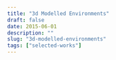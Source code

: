 ```yaml
---
title: "3d Modelled Environments"
draft: false
date: 2015-06-01
description: ""
slug: "3d-modelled-environments"
tags: ["selected-works"]
---
```


